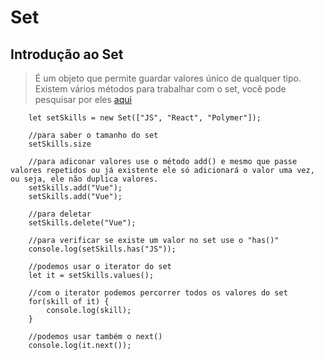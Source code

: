 # Set

## Introdução ao Set

> É um objeto que permite guardar valores único de qualquer tipo. Existem vários métodos para trabalhar com o set, você pode pesquisar por eles [aqui](https://developer.mozilla.org/en-US/docs/Web/JavaScript/Reference/Global_Objects/Set)

```JS
    let setSkills = new Set(["JS", "React", "Polymer"]);

    //para saber o tamanho do set
    setSkills.size

    //para adiconar valores use o método add() e mesmo que passe valores repetidos ou já existente ele só adicionará o valor uma vez, ou seja, ele não duplica valores.
    setSkills.add("Vue");
    setSkills.add("Vue");

    //para deletar
    setSkills.delete("Vue");

    //para verificar se existe um valor no set use o "has()"
    console.log(setSkills.has("JS"));

    //podemos usar o iterator do set 
    let it = setSkills.values();

    //com o iterator podemos percorrer todos os valores do set
    for(skill of it) {
        console.log(skill);
    }

    //podemos usar também o next()
    console.log(it.next());
```
